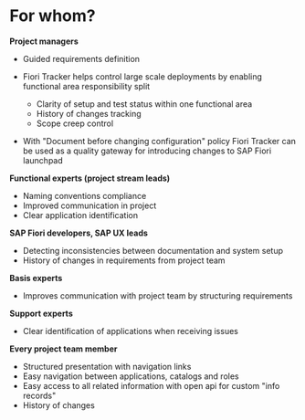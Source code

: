 # For whom?

**Project managers**

- Guided requirements definition

- Fiori Tracker helps control large scale deployments by enabling functional area responsibility split
  - Clarity of setup and test status within one functional area
  - History of changes tracking
  - Scope creep control

- With "Document before changing configuration" policy Fiori Tracker can be used as a quality gateway for introducing changes to SAP Fiori launchpad

**Functional experts (project stream leads)**

- Naming conventions compliance
- Improved communication in project
- Clear application identification

**SAP Fiori developers, SAP UX leads**

- Detecting inconsistencies between documentation and system setup
- History of changes in requirements from project team

**Basis experts**

- Improves communication with project team by structuring requirements 

**Support experts**

- Clear identification of applications when receiving issues

**Every project team member**
- Structured presentation with navigation links
- Easy navigation between applications, catalogs and roles
- Easy access to all related information with open api for custom "info records"
- History of changes